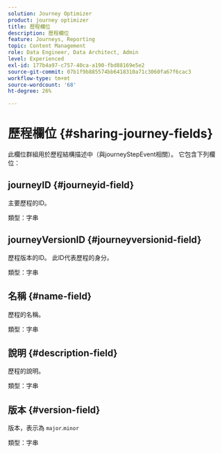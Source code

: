```yaml
---
solution: Journey Optimizer
product: journey optimizer
title: 歷程欄位
description: 歷程欄位
feature: Journeys, Reporting
topic: Content Management
role: Data Engineer, Data Architect, Admin
level: Experienced
exl-id: 177b4a97-c757-40ca-a190-fbd88169e5e2
source-git-commit: 07b1f9b885574bb6418310a71c3060fa67f6cac3
workflow-type: tm+mt
source-wordcount: '68'
ht-degree: 26%

---
```


# 歷程欄位 {#sharing-journey-fields}

此欄位群組用於歷程結構描述中（與journeyStepEvent相關）。 它包含下列欄位：

## journeyID {#journeyid-field}

主要歷程的ID。

類型：字串

## journeyVersionID {#journeyversionid-field}

歷程版本的ID。 此ID代表歷程的身分。

類型：字串

## 名稱 {#name-field}

歷程的名稱。

類型：字串

## 說明 {#description-field}

歷程的說明。

類型：字串

## 版本 {#version-field}

版本，表示為 `major`.`minor`

類型：字串
